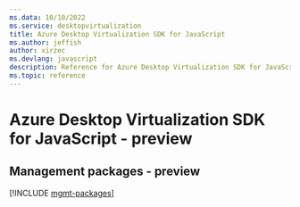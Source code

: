 ```yaml
---
ms.data: 10/10/2022
ms.service: desktopvirtualization
title: Azure Desktop Virtualization SDK for JavaScript
ms.author: jeffish
author: xirzec
ms.devlang: javascript
description: Reference for Azure Desktop Virtualization SDK for JavaScript
ms.topic: reference
---
```

# Azure Desktop Virtualization SDK for JavaScript - preview

## Management packages - preview
[!INCLUDE [mgmt-packages](desktop-virtualization-mgmt-index.md)]